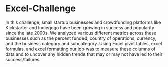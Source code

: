 # Excel-Challenge
In this challenge, small startup businesses and crowdfunding platforms like Kickstarter and Indiegogo have been growing in success and popularity since the late 2000s. 
We analyzed various different metrics across these businesses such as the percent funded, country of operations, currency, and the business category and subcategory.
Using Excel pivot tables, excel formulas, and excel formatting our job was to measure these columns of data and to uncover any hidden trends that may or may not have
led to their success/failures. 
